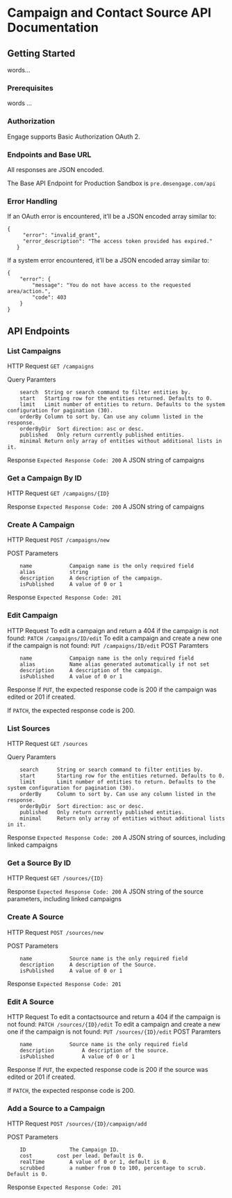 # Campaign and Contact Source API Documentation

## Getting Started

words...

### Prerequisites

words ...

### Authorization
Engage  supports Basic Authorization  OAuth 2.


### Endpoints and Base URL
All responses are JSON encoded.

The Base API Endpoint for Production Sandbox is 
```pre.dmsengage.com/api ```


### Error Handling
If an OAuth error is encountered, it’ll be a JSON encoded array similar to:
 ```
 {
      "error": "invalid_grant",
      "error_description": "The access token provided has expired."
    }
 ```
    
If a system error encountered, it’ll be a JSON encoded array similar to:  
```
{
    "error": {
        "message": "You do not have access to the requested area/action.",
        "code": 403
    }
}
```

## API Endpoints

### List Campaigns 
HTTP Request
```GET /campaigns```

Query Paramters
```
    search	String or search command to filter entities by.
    start	Starting row for the entities returned. Defaults to 0.
    limit	Limit number of entities to return. Defaults to the system configuration for pagination (30).
    orderBy	Column to sort by. Can use any column listed in the response.
    orderByDir	Sort direction: asc or desc.
    published	Only return currently published entities.
    minimal	Return only array of entities without additional lists in it.
```

Response
```Expected Response Code: 200```
A JSON string of campaigns

### Get a Campaign By ID
HTTP Request
```GET /campaigns/{ID}```

Response
```Expected Response Code: 200```
A JSON string of campaigns

### Create A Campaign
HTTP Request
```POST /campaigns/new```

POST Parameters
```
    name            Campaign name is the only required field
    alias           string
    description	    A description of the campaign.
    isPublished	    A value of 0 or 1
```
Response
```Expected Response Code: 201```

### Edit Campaign
HTTP Request
To edit a campaign and return a 404 if the campaign is not found:
```PATCH /campaigns/ID/edit```
To edit a campaign and create a new one if the campaign is not found:
```PUT /campaigns/ID/edit```
POST Paramters
```
    name            Campaign name is the only required field
    alias           Name alias generated automatically if not set
    description     A description of the campaign.
    isPublished     A value of 0 or 1
```
Response
If ```PUT```, the expected response code is 200 if the campaign was edited or 201 if created.

If ```PATCH```, the expected response code is 200.

### List Sources 
HTTP Request
```GET /sources```

Query Paramters
```
    search      String or search command to filter entities by.
    start       Starting row for the entities returned. Defaults to 0.
    limit       Limit number of entities to return. Defaults to the system configuration for pagination (30).
    orderBy     Column to sort by. Can use any column listed in the response.
    orderByDir  Sort direction: asc or desc.
    published   Only return currently published entities.
    minimal     Return only array of entities without additional lists in it.
```

Response
```Expected Response Code: 200```
A JSON string of sources, including linked campaigns

### Get a Source By ID
HTTP Request
```GET /sources/{ID}```

Response
```Expected Response Code: 200```
A JSON string of the source parameters, including linked campaigns

### Create A Source
HTTP Request
```POST /sources/new```

POST Parameters
```
    name            Source name is the only required field
    description	    A description of the Source.
    isPublished	    A value of 0 or 1
```
Response
```Expected Response Code: 201```

### Edit A Source
HTTP Request
To edit a contactsource and return a 404 if the campaign is not found:
```PATCH /sources/{ID}/edit```
To edit a campaign and create a new one if the campaign is not found:
```PUT /sources/{ID}/edit```
POST Paramters
```
    name	        Source name is the only required field
    description	        A description of the source.
    isPublished	        A value of 0 or 1
```
Response
If ```PUT```, the expected response code is 200 if the source was edited or 201 if created.

If ```PATCH```, the expected response code is 200.

### Add a Source to a Campaign
HTTP Request
```POST /sources/{ID}/campaign/add```

POST Parameters
```
    ID              The Campaign ID.
    cost	    cost per lead. Default is 0.
    realTime	    A value of 0 or 1, default is 0.
    scrubbed        a number from 0 to 100, percentage to scrub. Default is 0.     
```
Response
```Expected Response Code: 201```